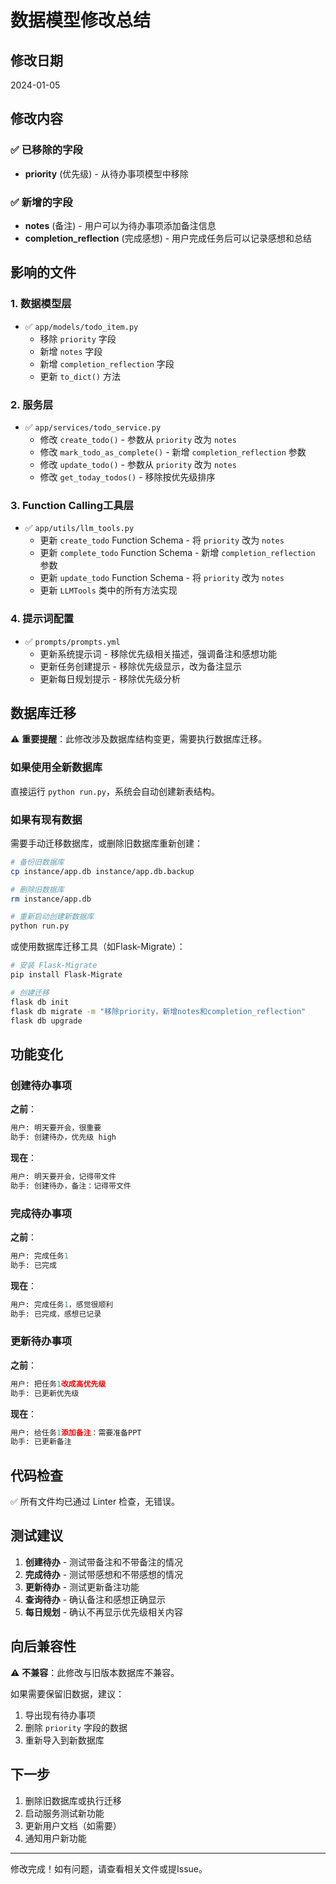 # 数据模型修改总结

## 修改日期
2024-01-05

## 修改内容

### ✅ 已移除的字段
- **priority** (优先级) - 从待办事项模型中移除

### ✅ 新增的字段
- **notes** (备注) - 用户可以为待办事项添加备注信息
- **completion_reflection** (完成感想) - 用户完成任务后可以记录感想和总结

## 影响的文件

### 1. 数据模型层
- ✅ `app/models/todo_item.py`
  - 移除 `priority` 字段
  - 新增 `notes` 字段
  - 新增 `completion_reflection` 字段
  - 更新 `to_dict()` 方法

### 2. 服务层
- ✅ `app/services/todo_service.py`
  - 修改 `create_todo()` - 参数从 `priority` 改为 `notes`
  - 修改 `mark_todo_as_complete()` - 新增 `completion_reflection` 参数
  - 修改 `update_todo()` - 参数从 `priority` 改为 `notes`
  - 修改 `get_today_todos()` - 移除按优先级排序

### 3. Function Calling工具层
- ✅ `app/utils/llm_tools.py`
  - 更新 `create_todo` Function Schema - 将 `priority` 改为 `notes`
  - 更新 `complete_todo` Function Schema - 新增 `completion_reflection` 参数
  - 更新 `update_todo` Function Schema - 将 `priority` 改为 `notes`
  - 更新 `LLMTools` 类中的所有方法实现

### 4. 提示词配置
- ✅ `prompts/prompts.yml`
  - 更新系统提示词 - 移除优先级相关描述，强调备注和感想功能
  - 更新任务创建提示 - 移除优先级显示，改为备注显示
  - 更新每日规划提示 - 移除优先级分析

## 数据库迁移

⚠️ **重要提醒**：此修改涉及数据库结构变更，需要执行数据库迁移。

### 如果使用全新数据库
直接运行 `python run.py`，系统会自动创建新表结构。

### 如果有现有数据
需要手动迁移数据库，或删除旧数据库重新创建：

```bash
# 备份旧数据库
cp instance/app.db instance/app.db.backup

# 删除旧数据库
rm instance/app.db

# 重新启动创建新数据库
python run.py
```

或使用数据库迁移工具（如Flask-Migrate）：

```bash
# 安装 Flask-Migrate
pip install Flask-Migrate

# 创建迁移
flask db init
flask db migrate -m "移除priority，新增notes和completion_reflection"
flask db upgrade
```

## 功能变化

### 创建待办事项
**之前**：
```python
用户: 明天要开会，很重要
助手: 创建待办，优先级 high
```

**现在**：
```python
用户: 明天要开会，记得带文件
助手: 创建待办，备注：记得带文件
```

### 完成待办事项
**之前**：
```python
用户: 完成任务1
助手: 已完成
```

**现在**：
```python
用户: 完成任务1，感觉很顺利
助手: 已完成，感想已记录
```

### 更新待办事项
**之前**：
```python
用户: 把任务1改成高优先级
助手: 已更新优先级
```

**现在**：
```python
用户: 给任务1添加备注：需要准备PPT
助手: 已更新备注
```

## 代码检查

✅ 所有文件均已通过 Linter 检查，无错误。

## 测试建议

1. **创建待办** - 测试带备注和不带备注的情况
2. **完成待办** - 测试带感想和不带感想的情况
3. **更新待办** - 测试更新备注功能
4. **查询待办** - 确认备注和感想正确显示
5. **每日规划** - 确认不再显示优先级相关内容

## 向后兼容性

⚠️ **不兼容**：此修改与旧版本数据库不兼容。

如果需要保留旧数据，建议：
1. 导出现有待办事项
2. 删除 `priority` 字段的数据
3. 重新导入到新数据库

## 下一步

1. 删除旧数据库或执行迁移
2. 启动服务测试新功能
3. 更新用户文档（如需要）
4. 通知用户新功能

---

修改完成！如有问题，请查看相关文件或提Issue。

